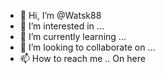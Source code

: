 - 👋 Hi, I’m @Watsk88
- 👀 I’m interested in ...
- 🌱 I’m currently learning ...
- 💞️ I’m looking to collaborate on ...
- 📫 How to reach me ..
On here 
<!---
Watsk88/Watsk88 is a ✨ special ✨ repository because its `README.md` (this file) appears on your GitHub profile.
You can click the Preview link to take a look at your changes.
--->

